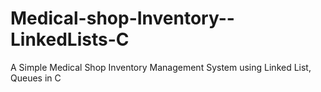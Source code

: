 # Medical-shop-Inventory--LinkedLists-C
A Simple Medical Shop Inventory Management System using Linked List, Queues in C 
